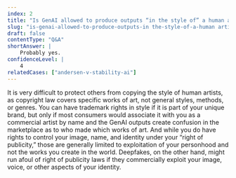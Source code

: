 ```yaml
---
index: 2
title: "Is GenAI allowed to produce outputs “in the style of” a human artist?"
slug: "is-genai-allowed-to-produce-outputs-in the-style-of-a-human artist"
draft: false
contentType: "Q&A"
shortAnswer: |
    Probably yes.
confidenceLevel: |
    4
relatedCases: ["andersen-v-stability-ai"]
---
```

It is very difficult to protect others from copying the style of human artists, as copyright law covers specific works of art, not general styles, methods, or genres. You can have trademark rights in style if it is part of your unique brand, but only if most consumers would associate it with you as a commercial artist by name and the GenAI outputs create confusion in the marketplace as to who made which works of art. And while you do have rights to control your image, name, and identity under your “right of publicity,” those are generally limited to exploitation of your personhood and not the works you create in the world. Deepfakes, on the other hand, might run afoul of right of publicity laws if they commercially exploit your image, voice, or other aspects of your identity.